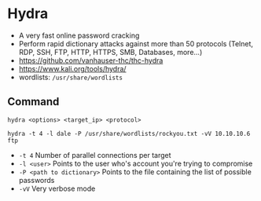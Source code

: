 # Hydra

- A very fast online password cracking
- Perform rapid dictionary attacks against more than 50 protocols (Telnet, RDP, SSH, FTP, HTTP, HTTPS, SMB, Databases, more...)
- https://github.com/vanhauser-thc/thc-hydra
- https://www.kali.org/tools/hydra/
- wordlists: `/usr/share/wordlists`

## Command

```
hydra <options> <target_ip> <protocol>
```

```
hydra -t 4 -l dale -P /usr/share/wordlists/rockyou.txt -vV 10.10.10.6 ftp
```
- `-t 4` Number of parallel connections per target
- `-l <user>` Points to the user who's account you're trying to compromise
- `-P <path to dictionary>` Points to the file containing the list of possible passwords
- `-vV` Very verbose mode
